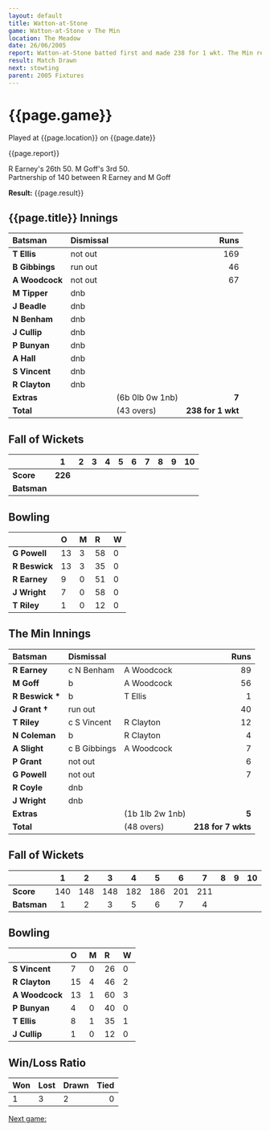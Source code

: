 ```yaml
---
layout: default
title: Watton-at-Stone
game: Watton-at-Stone v The Min
location: The Meadow
date: 26/06/2005
report: Watton-at-Stone batted first and made 238 for 1 wkt. The Min replied with 218 for 7 wkts, before time ran out
result: Match Drawn
next: stowting
parent: 2005 Fixtures
---
```


# {{page.game}}

Played at {{page.location}} on {{page.date}}

{{page.report}}

R Earney's 26th 50. M Goff's 3rd 50.<br />
Partnership of 140 between R Earney and M Goff

**Result:** {{page.result}}

## {{page.title}} Innings

| Batsman | Dismissal |  | Runs |
|:---|:---|---|---:|
| **T Ellis** | not out |  | 169 |
| **B Gibbings** | run out |  | 46 |
| **A Woodcock** | not out |  | 67 |
| **M Tipper** | dnb |  |  |
| **J Beadle** | dnb |  |  |
| **N Benham** | dnb |  |  |
| **J Cullip** | dnb |  |  |
| **P Bunyan** | dnb |  |  |
| **A Hall** | dnb |  |  |
| **S Vincent** | dnb |  |  |
| **R Clayton** | dnb |  |  |
| **Extras** | | (6b 0lb 0w 1nb) | **7** |
| **Total** | | (43 overs) | **238 for 1 wkt** |

## Fall of Wickets

| | 1 | 2 | 3 | 4 | 5 | 6 | 7 | 8 | 9 | 10 |
|---|:---:|:---:|:---:|:---:|:---:|:---:|:---:|:---:|:---:|:---:|
| **Score** | **226** |  |  |  |  |  |  |  |  |  |
| **Batsman** |  |  |  |  |  |  |  |  |  |  |

## Bowling

| | O | M | R | W |
|---|:---|:---|:---|:---|
| **G Powell** | 13 | 3 | 58 | 0 |
| **R Beswick** | 13 | 3 | 35 | 0 |
| **R Earney** | 9 | 0 | 51 | 0 |
| **J Wright** | 7 | 0 | 58 | 0 |
| **T Riley** | 1 | 0 | 12 | 0 |

## The Min Innings

| Batsman | Dismissal |  | Runs |
|:---|:---|---|---:|
| **R Earney** | c N Benham | A Woodcock | 89 |
| **M Goff** | b | A Woodcock | 56 |
| **R Beswick &#42;** | b | T Ellis | 1 |
| **J Grant &#8224;** | run out |  | 40 |
| **T Riley** | c S Vincent | R Clayton | 12 |
| **N Coleman** | b | R Clayton | 4 |
| **A Slight** | c B Gibbings | A Woodcock | 7 |
| **P Grant** | not out |  | 6 |
| **G Powell** | not out |  | 7 |
| **R Coyle** | dnb |  |  |
| **J Wright** | dnb |  |  |
| **Extras** | | (1b 1lb 2w 1nb) | **5** |
| **Total** | | (48 overs) | **218 for 7 wkts** |

## Fall of Wickets

| | 1 | 2 | 3 | 4 | 5 | 6 | 7 | 8 | 9 | 10 |
|---|:---:|:---:|:---:|:---:|:---:|:---:|:---:|:---:|:---:|:---:|
| **Score** | 140 | 148 | 148 | 182 | 186 | 201 | 211 |  |  |  |
| **Batsman** | 1 | 2 | 3 | 5 | 6 | 7 | 4 |  |  |  |

## Bowling

| | O | M | R | W |
|---|:---|:---|:---|:---|
| **S Vincent** | 7 | 0 | 26 | 0 |
| **R Clayton** | 15 | 4 | 46 | 2 |
| **A Woodcock** | 13 | 1 | 60 | 3 |
| **P Bunyan** | 4 | 0 | 40 | 0 |
| **T Ellis** | 8 | 1 | 35 | 1 |
| **J Cullip** | 1 | 0 | 12 | 0 |

## Win/Loss Ratio

| Won | Lost | Drawn | Tied |
|:---|:---|:---|---:|
| 1 | 3 | 2 | 0 |

[Next game:]({{page.next}})